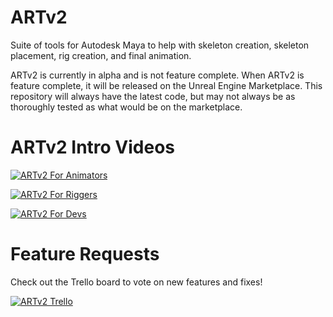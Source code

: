 # ARTv2
Suite of tools for Autodesk Maya to help with skeleton creation, skeleton placement, rig creation, and final animation.

ARTv2 is currently in alpha and is not feature complete. When ARTv2 is feature complete, it will be released on the Unreal Engine Marketplace. This repository will always have the latest code, but may not always be as thoroughly tested as what would be on the marketplace.

# ARTv2 Intro Videos

[![ARTv2 For Animators](http://i.imgur.com/Hb7zt5Q.png)](https://vimeo.com/2209013322 "ARTv2 For Animators - Click to Watch!")  


[![ARTv2 For Riggers](http://i.imgur.com/1Yr9X2J.png)](https://vimeo.com/220901433 "ARTv2 For Riggers - Click to Watch!")  


[![ARTv2 For Devs](http://i.imgur.com/9z8xWY2.png)](https://vimeo.com/220902099 "ARTv2 For Devs - Click to Watch!")  

# Feature Requests
Check out the Trello board to vote on new features and fixes!  

[![ARTv2 Trello](http://i.imgur.com/maXZNiA.png)](https://trello.com/b/ypqTVBle/artv2 "ARTv2 Trello - Click to View!")

